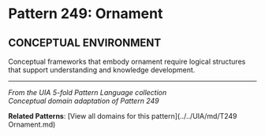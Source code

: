 # Pattern 249: Ornament

## CONCEPTUAL ENVIRONMENT

Conceptual frameworks that embody ornament require logical structures that support understanding and knowledge development.

---

*From the UIA 5-fold Pattern Language collection*  
*Conceptual domain adaptation of Pattern 249*

**Related Patterns**: [View all domains for this pattern](../../UIA/md/T249 Ornament.md)